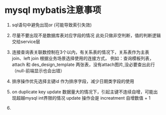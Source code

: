 # mysql mybatis注意事项 

1) sql语句中避免出现or (可能导致索引失效)
2) <if test= "" /> 
	尽量不要出现不是数据库表对应字段的情况
	此处只做非空判断，值的判断逻辑交给service层

3) 连接查询表关联数控制在3个以内，有关系表的情况下，关系表作为主表
	join、left join 根据业务场景选择使用的连接方式，
		例如：查询模板列表，
			attach 和 des_design_template 两张表，没有attach图片,没必要查出此行（null-前端显示也会出错）

4) 排序操作优先选择主键id 作为排序字段，减少日期类字段的使用



5) on duplicate key update
	数据量大的情况下，引起主键不连续自增，可能出现超越mysql int界限的情况
	update 操作会是 increatment 自增数值 + 1

6) 